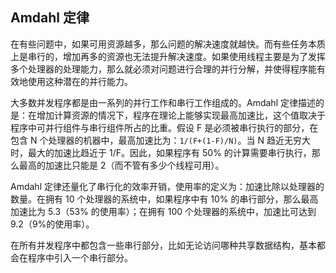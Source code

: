 ## Amdahl 定律 ##

在有些问题中，如果可用资源越多，那么问题的解决速度就越快。而有些任务本质上是串行的，增加再多的资源也无法提升解决速度。如果使用线程主要是为了发挥多个处理器的处理能力，那么就必须对问题进行合理的并行分解，并使得程序能有效地使用这种潜在的并行能力。

大多数并发程序都是由一系列的并行工作和串行工作组成的。Amdahl 定律描述的是：在增加计算资源的情况下，程序在理论上能够实现最高加速比，这个值取决于程序中可并行组件与串行组件所占的比重。假设 F 是必须被串行执行的部分，在包含 N 个处理器的机器中，最高加速比为：`1/(F+(1-F)/N)`。当 N 趋近无穷大时，最大的加速比趋近于 1/F。因此，如果程序有 50% 的计算需要串行执行，那么最高的加速比只能是 2（而不管有多少个线程可用）。

Amdahl 定律还量化了串行化的效率开销，使用率的定义为：加速比除以处理器的数量。在拥有 10 个处理器的系统中，如果程序中有 10% 的串行部分，那么最高加速比为 5.3（53% 的使用率）；在拥有 100 个处理器的系统中，加速比可达到 9.2（9%的使用率）。

在所有并发程序中都包含一些串行部分，比如无论访问哪种共享数据结构，基本都会在程序中引入一个串行部分。